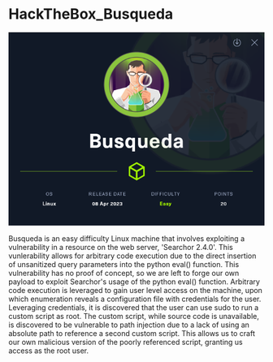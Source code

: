 # HackTheBox_Busqueda

![](BoxImage.png)

Busqueda is an easy difficulty Linux machine that involves exploiting a vulnerability in a resource on the web server, 'Searchor 2.4.0'. This vunlerability allows for arbitrary code execution due to the direct insertion of unsanitized query parameters into the python eval() function. This vulnerability has no proof of concept, so we are left to forge our own payload to exploit Searchor's usage of the python eval() function. Arbitrary code execution is leveraged to gain user level access on the machine, upon which enumeration reveals a configuration file with credentials for the user. Leveraging credentials, it is discovered that the user can use sudo to run a custom script as root. The custom script, while source code is unavailable, is discovered to be vulnerable to path injection due to a lack of using an absolute path to reference a second custom script. This allows us to craft our own malicious version of the poorly referenced script, granting us access as the root user.
